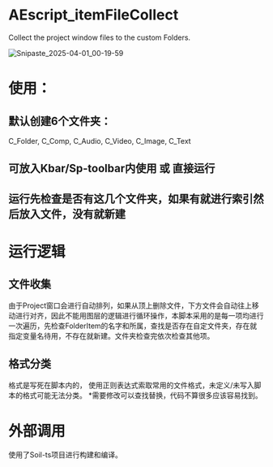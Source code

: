 # AEscript_itemFileCollect
Collect the project window files to the custom Folders.

![Snipaste_2025-04-01_00-19-59](https://github.com/user-attachments/assets/ef53a3b0-6aa5-4aca-aa1a-86dba43dc72a)

# 使用：
## 默认创建6个文件夹：
C_Folder,
C_Comp,
C_Audio,
C_Video,
C_Image,
C_Text

## 可放入Kbar/Sp-toolbar内使用 或 直接运行
## 运行先检查是否有这几个文件夹，如果有就进行索引然后放入文件，没有就新建

# 运行逻辑
## 文件收集
由于Project窗口会进行自动排列，如果从顶上删除文件，下方文件会自动往上移动进行对齐，因此不能用图层的逻辑进行循环操作，本脚本采用的是每一项均进行一次遍历，先检查FolderItem的名字和所属，查找是否存在自定文件夹，存在就指定变量名待用，不存在就新建。文件夹检查完依次检查其他项。
## 格式分类
格式是写死在脚本内的，
使用正则表达式索取常用的文件格式，未定义/未写入脚本的格式可能无法分类。
*需要修改可以查找替换，代码不算很多应该容易找到。

# 外部调用
使用了Soil-ts项目进行构建和编译。
